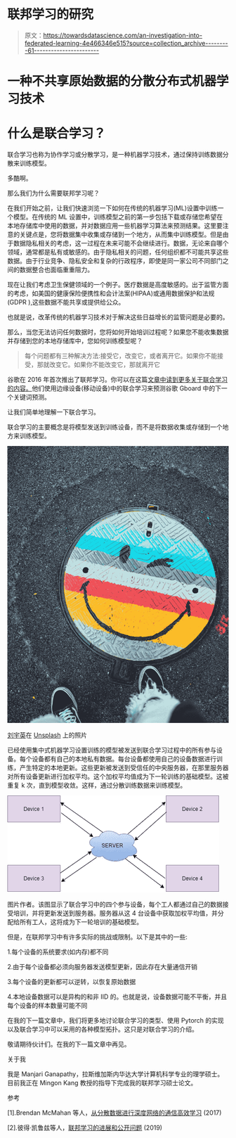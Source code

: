 # 联邦学习的研究

> 原文：<https://towardsdatascience.com/an-investigation-into-federated-learning-4e466346e515?source=collection_archive---------61----------------------->

# 一种不共享原始数据的分散分布式机器学习技术

# 什么是联合学习？

联合学习也称为协作学习或分散学习，是一种机器学习技术，通过保持训练数据分散来训练模型。

多酷啊。

那么我们为什么需要联邦学习呢？

在我们开始之前，让我们快速浏览一下如何在传统的机器学习(ML)设置中训练一个模型。在传统的 ML 设置中，训练模型之前的第一步包括下载或存储您希望在本地存储库中使用的数据，并对数据应用一些机器学习算法来预测结果。这里要注意的关键点是，您将数据集中收集或存储到一个地方，从而集中训练模型。但是由于数据隐私相关的考虑，这一过程在未来可能不会继续进行。数据，无论来自哪个领域，通常都是私有或敏感的。由于隐私相关的问题，任何组织都不可能共享这些数据。由于行业竞争、隐私安全和复杂的行政程序，即使是同一家公司不同部门之间的数据整合也面临重重阻力。

现在让我们考虑卫生保健领域的一个例子。医疗数据是高度敏感的。出于监管方面的考虑，如美国的健康保险便携性和会计法案(HIPAA)或通用数据保护和法规(GDPR ),这些数据不能共享或提供给公众。

也就是说，改革传统的机器学习技术对于解决这些日益增长的监管问题是必要的。

那么，当您无法访问任何数据时，您将如何开始培训过程呢？如果您不能收集数据并存储到您的本地存储库中，您如何训练模型呢？

> 每个问题都有三种解决方法:接受它，改变它，或者离开它。如果你不能接受，那就改变它。如果你不能改变它，那就离开它

谷歌在 2016 年首次推出了联邦学习。你可以在这篇[文章中读到更多关于联合学习的内容。](https://arxiv.org/pdf/1602.05629.pdf)他们使用边缘设备(移动设备)中的联合学习来预测谷歌 Gboard 中的下一个关键词预测。

让我们简单地理解一下联合学习。

联合学习的主要概念是将模型发送到训练设备，而不是将数据收集或存储到一个地方来训练模型。

![](img/ce7efa680ff1fa7a98542e3fc83e3eb0.png)

[刘宇英](https://unsplash.com/@yuyeunglau?utm_source=medium&utm_medium=referral)在 [Unsplash](https://unsplash.com?utm_source=medium&utm_medium=referral) 上的照片

已经使用集中式机器学习设置训练的模型被发送到联合学习过程中的所有参与设备。每个设备都有自己的本地私有数据。每台设备都使用自己的设备数据进行训练，产生特定的本地更新。这些更新被发送到受信任的中央服务器，在那里服务器对所有设备更新进行加权平均。这个加权平均值成为下一轮训练的基础模型。这被重复 k 次，直到模型收敛。这样，通过分散训练数据来训练模型。

![](img/9a82ab1323552ff3669dc12b08efc375.png)

图片作者。该图显示了联合学习中的四个参与设备，每个工人都通过自己的数据接受培训，并将更新发送到服务器。服务器从这 4 台设备中获取加权平均值，并分配给所有工人，这将成为下一轮培训的基础模型。

但是，在联邦学习中有许多实际的挑战或限制。以下是其中的一些:

1.每个设备的系统要求(如内存)都不同

2.由于每个设备都必须向服务器发送模型更新，因此存在大量通信开销

3.每个设备的更新都可以逆转，以恢复原始数据

4.本地设备数据可以是异构的和非 IID 的。也就是说，设备数据可能不平衡，并且每个设备的样本数量可能不同

在我的下一篇文章中，我们将更多地讨论联合学习的类型、使用 Pytorch 的实现以及联合学习中可以采用的各种模型拓扑。这只是对联合学习的介绍。

敬请期待伙计们。在我的下一篇文章中再见。

关于我

我是 Manjari Ganapathy，拉斯维加斯内华达大学计算机科学专业的理学硕士。目前我正在 Mingon Kang 教授的指导下完成我的联邦学习硕士论文。

参考

[1].Brendan McMahan 等人，[从分散数据进行深度网络的通信高效学习](https://arxiv.org/pdf/1602.05629.pdf) (2017)

[2].彼得·凯鲁兹等人，[联邦学习的进展和公开问题](https://arxiv.org/abs/1912.04977) (2019)